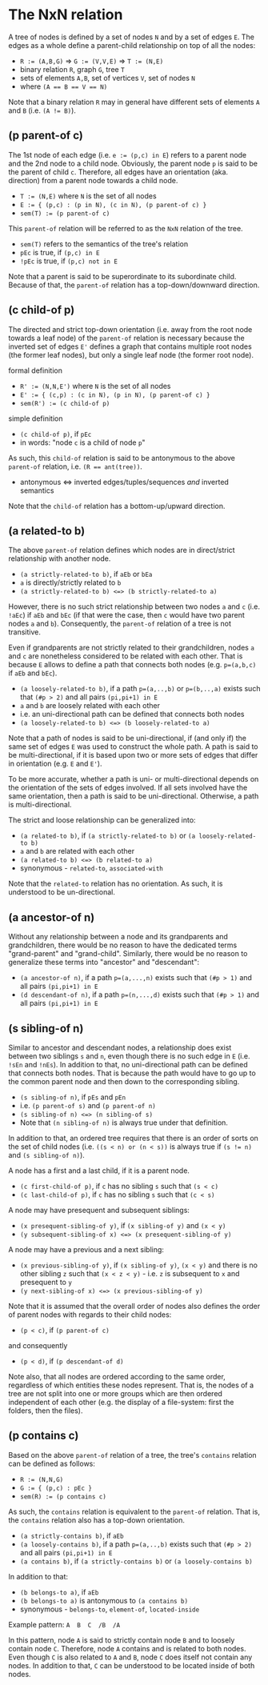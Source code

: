 
<!-- ======================================================================= -->
# The NxN relation

A tree of nodes is defined by a set of nodes `N` and by a set of edges `E`. The
edges as a whole define a parent-child relationship on top of all the nodes:

* `R := (A,B,G)` => `G := (V,V,E)` => `T := (N,E)`
* binary relation `R`, graph `G`, tree `T`
* sets of elements `A,B`, set of vertices `V`, set of nodes `N`
* where `(A == B == V == N)`

Note that a binary relation `R` may in general have different sets of elements
`A` and `B` (i.e. `(A != B)`).

<!-- ======================================================================= -->
## (p parent-of c)

The 1st node of each edge (i.e. `e := (p,c) in E`) refers to a parent node and
the 2nd node to a child node. Obviously, the parent node `p` is said to be the
parent of child `c`. Therefore, all edges have an orientation (aka. direction)
from a parent node towards a child node.

* `T := (N,E)` where `N` is the set of all nodes
* `E := { (p,c) : (p in N), (c in N), (p parent-of c) }`
* `sem(T) := (p parent-of c)`

This `parent-of` relation will be referred to as the `NxN` relation of the tree.

* `sem(T)` refers to the semantics of the tree's relation
* `pEc` is true, if `(p,c) in E`
* `!pEc` is true, if `(p,c) not in E`

Note that a parent is said to be superordinate to its subordinate child.
Because of that, the `parent-of` relation has a top-down/downward direction.

<!-- ======================================================================= -->
## (c child-of p)

The directed and strict top-down orientation (i.e. away from the root node
towards a leaf node) of the `parent-of` relation is necessary because the
inverted set of edges `E'` defines a graph that contains multiple root nodes
(the former leaf nodes), but only a single leaf node (the former root node).

formal definition

* `R' := (N,N,E')` where `N` is the set of all nodes
* `E' := { (c,p) : (c in N), (p in N), (p parent-of c) }`
* `sem(R') := (c child-of p)`

simple definition

* `(c child-of p)`, if `pEc`
* in words: "node `c` is a child of node `p`"

As such, this `child-of` relation is said to be antonymous to the above
`parent-of` relation, i.e. `(R == ant(tree))`.

* antonymous <=> inverted edges/tuples/sequences *and* inverted semantics

Note that the `child-of` relation has a bottom-up/upward direction.

<!-- ======================================================================= -->
## (a related-to b)

The above `parent-of` relation defines which nodes are in direct/strict
relationship with another node.

* `(a strictly-related-to b)`, if `aEb` or `bEa`
* `a` is directly/strictly related to `b`
* `(a strictly-related-to b) <=> (b strictly-related-to a)`

However, there is no such strict relationship between two nodes `a` and `c`
(i.e. `!aEc`) if `aEb` and `bEc` (if that were the case, then `c` would have
two parent nodes `a` and `b`). Consequently, the `parent-of` relation of a
tree is not transitive.

Even if grandparents are not strictly related to their grandchildren, nodes `a`
and `c` are nonetheless considered to be related with each other. That is
because `E` allows to define a path that connects both nodes (e.g. `p=(a,b,c)`
if `aEb` and `bEc`).

* `(a loosely-related-to b)`, if a path `p=(a,..,b)` or `p=(b,..,a)`
  exists such that `(#p > 2)` and all pairs `(pi,pi+1) in E`
* `a` and `b` are loosely related with each other
* i.e. an uni-directional path can be defined that connects both nodes
* `(a loosely-related-to b) <=> (b loosely-related-to a)`

Note that a path of nodes is said to be uni-directional, if (and only if) the
same set of edges `E` was used to construct the whole path. A path is said to
be multi-directional, if it is based upon two or more sets of edges that differ
in orientation (e.g. `E` and `E'`).

To be more accurate, whether a path is uni- or multi-directional depends on the
orientation of the sets of edges involved. If all sets involved have the same
orientation, then a path is said to be uni-directional. Otherwise, a path is
multi-directional.

The strict and loose relationship can be generalized into:

* `(a related-to b)`, if `(a strictly-related-to b)`
  or `(a loosely-related-to b)`
* `a` and `b` are related with each other
* `(a related-to b) <=> (b related-to a)`
* synonymous - `related-to`, `associated-with`

Note that the `related-to` relation has no orientation.
As such, it is understood to be un-directional.

<!-- ======================================================================= -->
## (a ancestor-of n)

Without any relationship between a node and its grandparents and grandchildren,
there would be no reason to have the dedicated terms "grand-parent" and
"grand-child". Similarly, there would be no reason to generalize these terms
into "ancestor" and "descendant":

* `(a ancestor-of n)`, if a path `p=(a,...,n)` exists
  such that `(#p > 1)` and all pairs `(pi,pi+1) in E`
* `(d descendant-of n)`, if a path `p=(n,...,d)` exists
  such that `(#p > 1)` and all pairs `(pi,pi+1) in E`

<!-- ======================================================================= -->
## (s sibling-of n)

Similar to ancestor and descendant nodes, a relationship does exist between
two siblings `s` and `n`, even though there is no such edge in `E` (i.e. `!sEn`
and `!nEs`). In addition to that, no uni-directional path can be defined that
connects both nodes. That is because the path would have to go up to the
common parent node and then down to the corresponding sibling.

* `(s sibling-of n)`, if `pEs` and `pEn`
* i.e. `(p parent-of s)` and `(p parent-of n)`
* `(s sibling-of n) <=> (n sibling-of s)`
* Note that `(n sibling-of n)` is always true under that definition.

In addition to that, an ordered tree requires that there is an order of
sorts on the set of child nodes (i.e. `((s < n) or (n < s))` is always
true if `(s != n)` and `(s sibling-of n)`).

A node has a first and a last child, if it is a parent node.

* `(c first-child-of p)`, if `c` has no sibling `s` such that `(s < c)`
* `(c last-child-of p)`, if `c` has no sibling `s` such that `(c < s)`

A node may have presequent and subsequent siblings:

* `(x presequent-sibling-of y)`, if `(x sibling-of y)` and `(x < y)`
* `(y subsequent-sibling-of x) <=> (x presequent-sibling-of y)`

A node may have a previous and a next sibling:

* `(x previous-sibling-of y)`, if `(x sibling-of y)`, `(x < y)` and
  there is no other sibling `z` such that `(x < z < y)` -
  i.e. `z` is subsequent to `x` and presequent to `y`
* `(y next-sibling-of x) <=> (x previous-sibling-of y)`

Note that it is assumed that the overall order of nodes also defines the order
of parent nodes with regards to their child nodes:

* `(p < c)`, if `(p parent-of c)`

and consequently

* `(p < d)`, if `(p descendant-of d)`

Note also, that all nodes are ordered according to the same order, regardless
of which entities these nodes represent. That is, the nodes of a tree are not
split into one or more groups which are then ordered independent of each other
(e.g. the display of a file-system: first the folders, then the files).

<!-- ======================================================================= -->
## (p contains c)

Based on the above `parent-of` relation of a tree, the tree's `contains`
relation can be defined as follows:

* `R := (N,N,G)`
* `G := { (p,c) : pEc }`
* `sem(R) := (p contains c)`

As such, the `contains` relation is equivalent to the `parent-of` relation.
That is, the `contains` relation also has a top-down orientation.

* `(a strictly-contains b)`, if `aEb`
* `(a loosely-contains b)`, if a path `p=(a,..,b)`
  exists such that `(#p > 2)` and all pairs `(pi,pi+1) in E`
* `(a contains b)`, if `(a strictly-contains b)` or `(a loosely-contains b)`

In addition to that:

* `(b belongs-to a)`, if `aEb`
* `(b belongs-to a)` is antonymous to `(a contains b)`
* synonymous - `belongs-to`, `element-of`, `located-inside`

Example pattern: `A  B  C  /B  /A`

In this pattern, node `A` is said to strictly contain node `B` and to loosely
contain node `C`. Therefore, node `A` contains and is related to both nodes.
Even though `C` is also related to `A` and `B`, node `C` does itself not contain
any nodes. In addition to that, `C` can be understood to be located inside of
both nodes.
